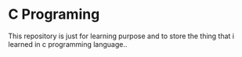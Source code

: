 # C Programing 

This repository is just for learning purpose and to store the thing that i learned in c programming language..
